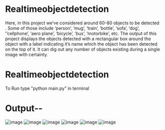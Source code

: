 # Realtimeobjectdetection

Here, in this project we’ve considered around 60-80 objects to be detected . Some of those include ‘person’, ‘mug’, ‘train’, ‘bottle’, ‘sofa’, ‘dog’, ‘’cellphone’, ‘aero plane’, ‘bicycle’, ‘bus’, ‘motorbike’, etc. The output of this project displays the objects detected with a rectangular box around the object with a label indicating it’s name  which the object has been detected on the top of it. It can dig out any number of objects existing during a single image with certainty.
# Realtimeobjectdetection
To Run type "python main.py" in terminal
# Output--
![image](https://github.com/sakshi2215/Realtimeobjectdetection/assets/116375190/0d076539-5008-4d0b-999b-feeafdc31320)
![image](https://github.com/sakshi2215/Realtimeobjectdetection/assets/116375190/c655d13f-fec1-4bc5-be20-fb43d69403db)
![image](https://github.com/sakshi2215/Realtimeobjectdetection/assets/116375190/2c909472-27ae-4892-b554-485d3358fb88)
![image](https://github.com/sakshi2215/Realtimeobjectdetection/assets/116375190/084d3cab-1af4-4d3e-857c-e2252f355287)
![image](https://github.com/sakshi2215/Realtimeobjectdetection/assets/116375190/6997a51a-290a-4167-ab9c-1bce7c274d87)
![image](https://github.com/sakshi2215/Realtimeobjectdetection/assets/116375190/63b252e4-4796-45ae-9fcf-1c771ce85e2e)
